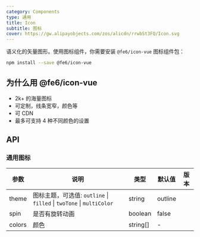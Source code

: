 ```yaml
---
category: Components
type: 通用
title: Icon
subtitle: 图标
cover: https://gw.alipayobjects.com/zos/alicdn/rrwbSt3FQ/Icon.svg
---
```


语义化的矢量图形。使用图标组件，你需要安装 `@fe6/icon-vue` 图标组件包：

```bash
npm install --save @fe6/icon-vue
```

## 为什么用 @fe6/icon-vue

- 2k+ 的海量图标
- 可定制，线条宽窄，颜色等
- 可 CDN
- 最多可支持 4 种不同颜色的设置

## API

### 通用图标

| 参数 | 说明 | 类型 | 默认值 | 版本 |
| --- | --- | --- | --- | --- |
| theme | 图标主题，可选值: `outline` \| `filled` \| `twoTone` \| `multiColor` | string | outline |  |
| spin | 是否有旋转动画 | boolean | false |  |
| colors | 颜色 | string[] | - |  |
